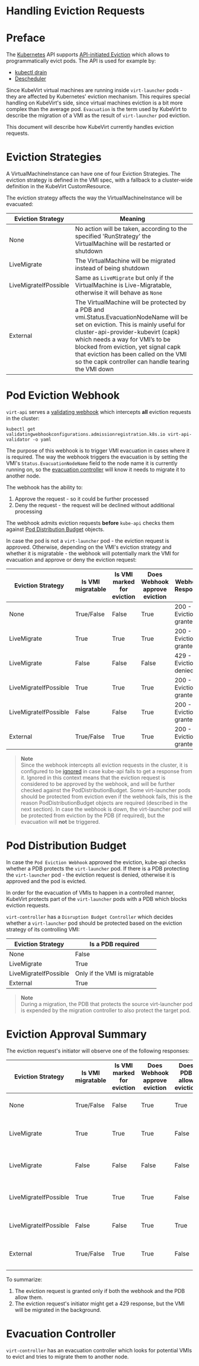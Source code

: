 Handling Eviction Requests
=

# Preface
The [Kubernetes](https://kubernetes.io/) API supports [API-initiated Eviction](https://kubernetes.io/docs/concepts/scheduling-eviction/api-eviction/) which allows to programmatically evict pods.
The API is used for example by:
- [kubectl drain](https://kubernetes.io/docs/tasks/administer-cluster/safely-drain-node/)
- [Descheduler](https://github.com/kubernetes-sigs/descheduler)

Since KubeVirt virtual machines are running inside `virt-launcher` pods - they are affected by Kubernetes' eviction mechanism.
This requires special handling on KubeVirt's side, since virtual machines eviction is a bit more complex than the average pod.
`Evacuation` is the term used by KubeVirt to describe the migration of a VMI as the result of `virt-launcher` pod eviction.

This document will describe how KubeVirt currently handles eviction requests.

# Eviction Strategies
A VirtualMachineInstance can have one of four Eviction Strategies. The eviction strategy is defined in the VMI spec, with a fallback to a cluster-wide definition in the KubeVirt CustomResource.

The eviction strategy affects the way the VirtualMachineInstance will be evacuated:

| Eviction Strategy     | Meaning                                                                                                                                                                                                                                                                                                                                          |
|-----------------------|--------------------------------------------------------------------------------------------------------------------------------------------------------------------------------------------------------------------------------------------------------------------------------------------------------------------------------------------------|
| None                  | No action will be taken, according to the specified 'RunStrategy' the VirtualMachine will be restarted or shutdown                                                                                                                                                                                                                               |
| LiveMigrate           | The VirtualMachine will be migrated instead of being shutdown                                                                                                                                                                                                                                                                                    |
| LiveMigrateIfPossible | Same as `LiveMigrate` but only if the VirtualMachine is Live-Migratable, otherwise it will behave as `None`                                                                                                                                                                                                                                      |
| External              | The VirtualMachine will be protected by a PDB and vmi.Status.EvacuationNodeName will be set on eviction. This is mainly useful for cluster-api-provider-kubevirt (capk) which needs a way for VMI’s to be blocked from eviction, yet signal capk that eviction has been called on the VMI so the capk controller can handle tearing the VMI down |

# Pod Eviction Webhook
`virt-api` serves a [validating webhook](https://kubernetes.io/docs/reference/access-authn-authz/extensible-admission-controllers/) which intercepts **all** eviction requests in the cluster:
```shell
kubectl get validatingwebhookconfigurations.admissionregistration.k8s.io virt-api-validator -o yaml
```

The purpose of this webhook is to trigger VMI evacuation in cases where it is required.
The way the webhook triggers the evacuation is by setting the VMI's `Status.EvacuationNodeName` field to the node name it is currently running on, so the [evacuation controller](#evacuation-controller) will know it needs to migrate it to another node.

The webhook has the ability to:
1. Approve the request - so it could be further processed
2. Deny the request - the request will be declined without additional processing

The webhook admits eviction requests **before** `kube-api` checks them against [Pod Distribution Budget](https://kubernetes.io/docs/concepts/workloads/pods/disruptions/#pod-disruption-budgets) objects.

In case the pod is not a `virt-launcher` pod - the eviction request is approved.
Otherwise, depending on the VMI's eviction strategy and whether it is migratable - the webhook will potentially mark the VMI for evacuation and approve or deny the eviction request: 

| Eviction Strategy     | Is VMI migratable | Is VMI marked for eviction | Does Webhook approve eviction | Webhook Response       |
|-----------------------|-------------------|----------------------------|-------------------------------|------------------------|
| None                  | True/False        | False                      | True                          | 200 - Eviction granted |
| LiveMigrate           | True              | True                       | True                          | 200 - Eviction granted |
| LiveMigrate           | False             | False                      | False                         | 429 - Eviction denied  |
| LiveMigrateIfPossible | True              | True                       | True                          | 200 - Eviction granted |
| LiveMigrateIfPossible | False             | False                      | True                          | 200 - Eviction granted |
| External              | True/False        | True                       | True                          | 200 - Eviction granted |

> **Note**  
> Since the webhook intercepts all eviction requests in the cluster, it is configured to be [ignored](https://kubernetes.io/docs/reference/access-authn-authz/extensible-admission-controllers/#failure-policy) in case kube-api fails to get a response from it.
> Ignored in this context means that the eviction request is considered to be approved by the webhook, and will be further checked against the PodDistributionBudget.
> Some virt-launcher pods should be protected from eviction even if the webhook fails, this is the reason PodDistributionBudget objects are required (described in the next section).
> In case the webhook is down, the virt-launcher pod will be protected from eviction by the PDB (if required), but the evacuation will **not** be triggered.

# Pod Distribution Budget
In case the `Pod Eviction Webhook` approved the eviction, kube-api checks whether a PDB protects the `virt-launcher` pod.
If there is a PDB protecting the `virt-launcher` pod - the eviction request is denied, otherwise it is approved and the pod is evicted.

In order for the evacuation of VMIs to happen in a controlled manner, KubeVirt protects part of the `virt-launcher` pods with a PDB which blocks eviction requests.

`virt-controller` has a `Disruption Budget Controller` which decides whether a `virt-launcher` pod should be protected based on the eviction strategy of its controlling VMI:

| Eviction Strategy     | Is a PDB required             | 
|-----------------------|-------------------------------|
| None                  | False                         |
| LiveMigrate           | True                          |
| LiveMigrateIfPossible | Only if the VMI is migratable |
| External              | True                          |

> **Note**  
> During a migration, the PDB that protects the source virt-launcher pod is expended by the migration controller to also protect the target pod.

# Eviction Approval Summary

The eviction request's initiator will observe one of the following responses:

| Eviction Strategy     | Is VMI migratable | Is VMI marked for eviction | Does Webhook approve eviction | Does PDB allow eviction | Final Response                   |
|-----------------------|-------------------|----------------------------|-------------------------------|-------------------------|----------------------------------|
| None                  | True/False        | False                      | True                          | True                    | 200 - Eviction granted           |
| LiveMigrate           | True              | True                       | True                          | False                   | 429 - Eviction blocked by PDB    |
| LiveMigrate           | False             | False                      | False                         | False                   | 429 - Eviction denied by webhook |
| LiveMigrateIfPossible | True              | True                       | True                          | False                   | 429 - Eviction blocked by PDB    |
| LiveMigrateIfPossible | False             | False                      | True                          | True                    | 200 - Eviction granted           |
| External              | True/False        | True                       | True                          | False                   | 429 - Eviction blocked by PDB    |

To summarize:
1. The eviction request is granted only if both the webhook and the PDB allow them.
2. The eviction request's initiator might get a 429 response, but the VMI will be migrated in the background.

# Evacuation Controller
`virt-controller` has an evacuation controller which looks for potential VMIs to evict and tries to migrate them to another node.
